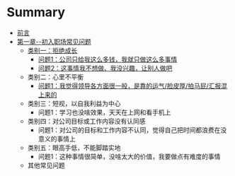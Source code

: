# Summary

* [前言](README.md)
* [第一章--初入职场常见问题](chapter1.md)
  * [类别一：拒绝成长](chapter1/lei-bie-yi-ff1a-ju-jue-cheng-chang.md)
    * [问题1：公司只给我这么多钱，我就只做这么多事情](chapter1/lei-bie-yi-ff1a-ju-jue-cheng-chang/wen-ti-1-ff1a-gong-si-zhi-gei-wo-zhe-yao-duo-qian-ff0c-wo-jiu-zhi-zuo-zhe-yao-duo-shi-qing.md)
    * [问题2：这事情我不想做、我没兴趣，让别人做吧](chapter1/lei-bie-yi-ff1a-ju-jue-cheng-chang/wen-ti-2-ff1a-zhe-shi-qing-wo-bu-xiang-zuo-3001-wo-mei-xing-qu-ff0c-rang-bie-ren-zuo-ba.md)
  * 类别二：心里不平衡
    * [问题1：我觉得领导各方面很一般，是靠的运气/脸皮厚/拍马屁/汇报混上来的](chapter1/lei-bie-yi-ff1a-ju-jue-cheng-chang/wen-ti-1-ff1a-wo-jue-de-ling-dao-ge-fang-mian-hen-yi-ban-ff0c-shi-kao-de-yun-6c14-lian-pi-539a-pai-ma-5c41-hui-bao-hun-shang-lai-de.md)
  * 类别三：短视，以自我利益为中心
    * 问题1：学习也没啥效果，天天在上网和看手机上
  * 类别四：对公司目标或工作内容没有认同感
    * 问题1：对公司的目标和工作内容不认同，觉得自己把时间都浪费在没意义的事情上
  * 类别五：眼高手低，不能脚踏实地
    * 问题1：这种事情很简单，没啥太大的价值，我要做点有难度的事情
  * 其他常见问题

